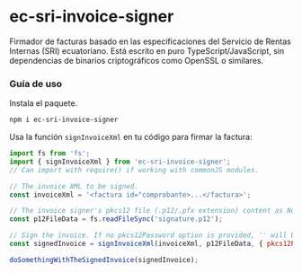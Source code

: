 # ec-sri-invoice-signer
Firmador de facturas basado en las especificaciones del Servicio de Rentas Internas (SRI) ecuatoriano. Está escrito en puro TypeScript/JavaScript, sin dependencias de binarios criptográficos como OpenSSL o similares.

### Guía de uso

Instala el paquete.
  ```bash
  npm i ec-sri-invoice-signer
  ```
Usa la función `signInvoiceXml` en tu código para firmar la factura:
  ```js
  import fs from 'fs';
  import { signInvoiceXml } from 'ec-sri-invoice-signer';
  // Can import with require() if working with commonJS modules.

  // The invoice XML to be signed.
  const invoiceXml = '<factura id="comprobante>...</factura>';

  // The invoice signer's pkcs12 file (.p12/.pfx extension) content as Node Buffer or base64 string. Here it's a Node Buffer.
  const p12FileData = fs.readFileSync('signature.p12');

  // Sign the invoice. If no pkcs12Password option is provided, '' will be used.
  const signedInvoice = signInvoiceXml(invoiceXml, p12FileData, { pkcs12Password: 'thePKCS12FilePassword' });

  doSomethingWithTheSignedInvoice(signedInvoice);
  ```

